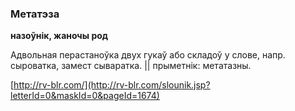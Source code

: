 ### Метатэза
**назоўнік, жаночы род**

Адвольная перастаноўка двух гукаў або складоў у слове, напр. сыроватка, замест сываратка. || прыметнік: метатазны.

<a rel="author">[http://rv-blr.com/](http://rv-blr.com/slounik.jsp?letterId=0&maskId=0&pageId=1674)</a>
